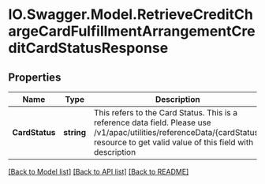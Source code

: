 # IO.Swagger.Model.RetrieveCreditChargeCardFulfillmentArrangementCreditCardStatusResponse
## Properties

Name | Type | Description | Notes
------------ | ------------- | ------------- | -------------
**CardStatus** | **string** | This refers to the Card Status. This is a reference data field. Please use /v1/apac/utilities/referenceData/{cardStatus} resource to get valid value of this field with description | 

[[Back to Model list]](../README.md#documentation-for-models) [[Back to API list]](../README.md#documentation-for-api-endpoints) [[Back to README]](../README.md)

